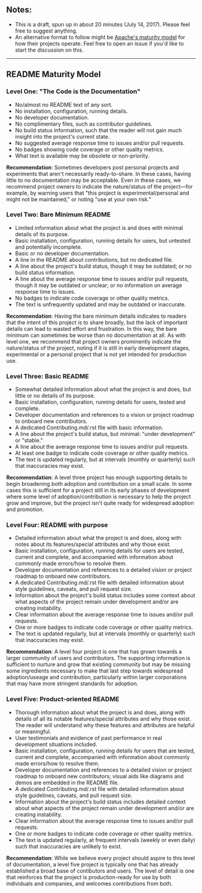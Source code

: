 ## Notes:
- This is a draft, spun up in about 20 minutes (July 14, 2017). Please feel free to suggest anything.
- An alternative format to follow might be [Apache's maturity model](https://community.apache.org/apache-way/apache-project-maturity-model.html) for how their projects operate. Feel free to open an issue if you'd like to start the discussion on this.

*****
## README Maturity Model

### Level One: "The Code is the Documentation"
- No/almost no README text of any sort.
- No installation, configuration, running details.
- No developer documentation.
- No complimentary files, such as contributor guidelines.
- No build status information, such that the reader will not gain much insight into the project's current state.
- No suggested average response time to issues and/or pull requests.
- No badges showing code coverage or other quality metrics.
- What text is available may be obsolete or non-priority.

**Recommendation**: Sometimes developers post personal projects and experiments that aren't necessarily ready-to-share. In these cases, having little to no documentation may be acceptable. Even in these cases, we recommend project owners to indicate the nature/status of the project—for example, by warning users that "this project is experimental/personal and might not be maintained," or noting "use at your own risk."

### Level Two: Bare Minimum README
- Limited information about what the project is and does with minimal details of its purpose.
- Basic installation, configuration, running details for users, but untested and potentially incomplete.
- Basic or no developer documentation.
- A line in the README about contributions, but no dedicated file.
- A line about the project's build status, though it may be outdated; or no build status information.
- A line about the average response time to issues and/or pull requests, though it may be outdated or unclear; or no information on average response time to issues.
- No badges to indicate code coverage or other quality metrics.
- The text is unfrequently updated and may be outdated or inaccurate.

**Recommendation**: Having the bare minimum details indicates to readers that the intent of this project is to share broadly, but the lack of important details can lead to wasted effort and frustration. In this way, the bare minimum can sometimes be worse than no documentation at all. As with level one, we recommend that project owners prominently indicate the nature/status of the project, noting if it is still in early development stages, experimental or a personal project that is not yet intended for production use.

### Level Three: Basic README
- Somewhat detailed information about what the project is and does, but little or no details of its purpose.
- Basic installation, configuration, running details for users, tested and complete.
- Developer documentation and references to a vision or project roadmap to onboard new contributors.
- A dedicated Contributing.md/.rst file with basic information.
- A line about the project's build status, but minimal: "under development" or "stable."
- A line about the average response time to issues and/or pull requests.
- At least one badge to indicate code coverage or other quality metrics.
- The text is updated regularly, but at intervals (monthly or quarterly) such that inaccuracies may exist.

**Recommendation**: A level three project has enough supporting details to begin broadening both adoption and contribution on a small scale. In some cases this is sufficient for a project still in its early phases of development where some level of adoption/contribution is necessary to help the project grow and improve, but the project isn't quite ready for widespread adoption and promotion.

### Level Four: README with purpose
- Detailed information about what the project is and does, along with notes about its features/special attributes and why those exist.
- Basic installation, configuration, running details for users are tested, current and complete, and accompanied with information about commonly made errors/how to resolve them.
- Developer documentation and references to a detailed vision or project roadmap to onboard new contributors.
- A dedicated Contributing.md/.rst file with detailed information about style guidelines, caveats, and pull request size.
- Information about the project's build status includes some context about what aspects of the project remain under development and/or are creating instability.
- Clear information about the average response time to issues and/or pull requests.
- One or more badges to indicate code coverage or other quality metrics.
- The text is updated regularly, but at intervals (monthly or quarterly) such that inaccuracies may exist.

**Recommendation**: A level four project is one that has grown towards a larger community of users and contributors. The supporting information is sufficient to nurture and grow that existing community but may be missing some ingredients necessary to make that last step towards widespread adoption/useage and contribution, particularly within larger corporations that may have more stringent standards for adoption.

### Level Five: Product-oriented README
- Thorough information about what the project is and does, along with details of all its notable features/special attributes and why those exist. The reader will understand why these features and attributes are helpful or meaningful.
- User testimonials and evidence of past performance in real development situations included.
- Basic installation, configuration, running details for users that are tested, current and complete, accompanied with information about commonly made errors/how to resolve them.
- Developer documentation and references to a detailed vision or project roadmap to onboard new contributors; visual aids like diagrams and demos are embedded in the README file.
- A dedicated Contributing.md/.rst file with detailed information about style guidelines, caveats, and pull request size.
- Information about the project's build status includes detailed context about what aspects of the project remain under development and/or are creating instability.
- Clear information about the average response time to issues and/or pull requests.
- One or more badges to indicate code coverage or other quality metrics.
- The text is updated regularly, at frequent intervals (weekly or even daily) such that inaccuracies are unlikely to exist.

**Recommendation**: While we believe every project should aspire to this level of documentation, a level five project is typically one that has already established a broad base of contibutors and users. The level of detail is one that reinforces that the project is production-ready for use by both individuals and companies, and welcomes contributions from both.
